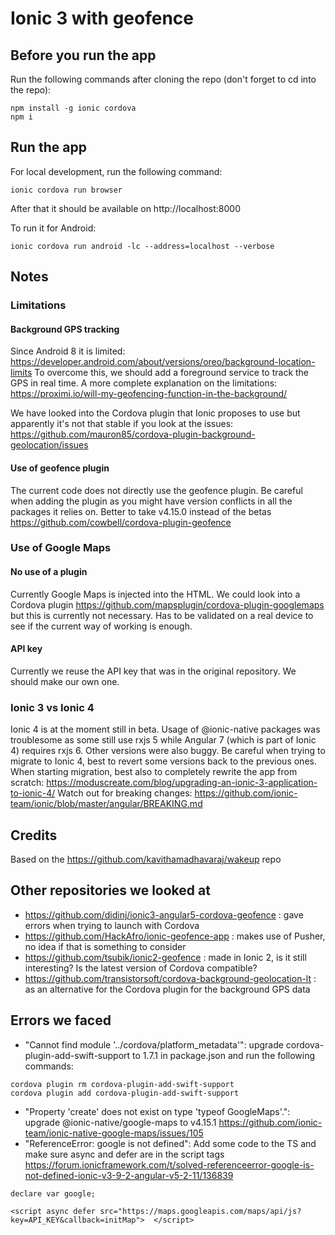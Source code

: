 # Ionic 3 with geofence

## Before you run the app
Run the following commands after cloning the repo (don't forget to cd into the repo):
```
npm install -g ionic cordova
npm i
```
## Run the app
For local development, run the following command:
```
ionic cordova run browser
```

After that it should be available on http://localhost:8000

To run it for Android:
```
ionic cordova run android -lc --address=localhost --verbose
```
## Notes

### Limitations

#### Background GPS tracking
Since Android 8 it is limited: https://developer.android.com/about/versions/oreo/background-location-limits To overcome this, we should add a foreground service to track the GPS in real time. A more complete explanation on the limitations: https://proximi.io/will-my-geofencing-function-in-the-background/

We have looked into the Cordova plugin that Ionic proposes to use but apparently it's not that stable if you look at the issues: https://github.com/mauron85/cordova-plugin-background-geolocation/issues 

#### Use of geofence plugin
The current code does not directly use the geofence plugin. Be careful when adding the plugin as you might have version conflicts in all the packages it relies on. Better to take v4.15.0 instead of the betas https://github.com/cowbell/cordova-plugin-geofence

### Use of Google Maps

#### No use of a plugin
Currently Google Maps is injected into the HTML. We could look into a Cordova plugin https://github.com/mapsplugin/cordova-plugin-googlemaps but this is currently not necessary. Has to be validated on a real device to see if the current way of working is enough.

#### API key
Currently we reuse the API key that was in the original repository. We should make our own one.

### Ionic 3 vs Ionic 4
Ionic 4 is at the moment still in beta. Usage of @ionic-native packages was troublesome as some still use rxjs 5 while Angular 7 (which is part of Ionic 4) requires rxjs 6. Other versions were also buggy. Be careful when trying to migrate to Ionic 4, best to revert some versions back to the previous ones. When starting migration, best also to completely rewrite the app from scratch: https://moduscreate.com/blog/upgrading-an-ionic-3-application-to-ionic-4/
Watch out for breaking changes: https://github.com/ionic-team/ionic/blob/master/angular/BREAKING.md

  

## Credits

Based on the https://github.com/kavithamadhavaraj/wakeup repo

## Other repositories we looked at

 - https://github.com/didinj/ionic3-angular5-cordova-geofence : gave errors when trying to launch with Cordova
 - https://github.com/HackAfro/ionic-geofence-app : makes use of Pusher, no idea if that is something to consider
 - https://github.com/tsubik/ionic2-geofence : made in Ionic 2, is it still interesting? Is the latest version of Cordova compatible?
 - https://github.com/transistorsoft/cordova-background-geolocation-lt : as an alternative for the Cordova plugin for the background GPS data

## Errors we faced

- "Cannot find module '../cordova/platform_metadata'": upgrade cordova-plugin-add-swift-support to 1.7.1 in package.json and run the following commands:
```
cordova plugin rm cordova-plugin-add-swift-support
cordova plugin add cordova-plugin-add-swift-support
```
- "Property 'create' does not exist on type 'typeof GoogleMaps'.": upgrade @ionic-native/google-maps to v4.15.1 https://github.com/ionic-team/ionic-native-google-maps/issues/105
- "ReferenceError: google is not defined": Add some code to the TS and make sure async and defer are in the script tags https://forum.ionicframework.com/t/solved-referenceerror-google-is-not-defined-ionic-v3-9-2-angular-v5-2-11/136839
```
declare var google;

<script async defer src="https://maps.googleapis.com/maps/api/js?key=API_KEY&callback=initMap">  </script>
```
